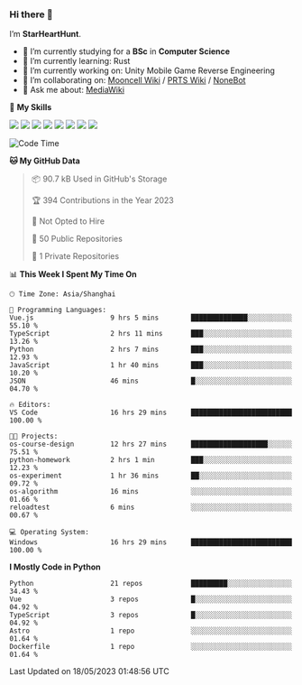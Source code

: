 ### Hi there 👋

I’m **StarHeartHunt**.

- 🏫 I’m currently studying for a **BSc** in **Computer Science**
- 🌱 I’m currently learning: Rust
- 🔭 I’m currently working on: Unity Mobile Game Reverse Engineering
- 👯 I’m collaborating on: [Mooncell Wiki](https://fgo.wiki/) / [PRTS Wiki](http://prts.wiki/) / [NoneBot](https://github.com/nonebot)
- 💬 Ask me about: [MediaWiki](https://www.mediawiki.org)

🌟 **My Skills**

![](https://img.shields.io/badge/-Python-3e74a2?style=flat-square&logo=Python&logoColor=fff)
![](https://img.shields.io/badge/-Node.js-339933?style=flat-square&logo=node.js&logoColor=fff)
![](https://img.shields.io/badge/-Vue-4fc08d?style=flat-square&logo=vue.js&logoColor=fff)
![](https://img.shields.io/badge/-React-2d98ce?style=flat-square&logo=React&logoColor=fff)
![](https://img.shields.io/badge/-TypeScript-3178C6?style=flat-square&logo=TypeScript&logoColor=fff)
![](https://img.shields.io/badge/-Docker-2496ED?style=flat-square&logo=Docker&logoColor=fff)
![](https://img.shields.io/badge/-Linux-000000?style=flat-square&logo=Linux&logoColor=fff)
![](https://img.shields.io/badge/-Dotnet-512bd4?style=flat-square&logo=.net&logoColor=fff)

<!--START_SECTION:waka-->
![Code Time](http://img.shields.io/badge/Code%20Time-494%20hrs%2057%20mins-blue)

**🐱 My GitHub Data** 

> 📦 90.7 kB Used in GitHub's Storage 
 > 
> 🏆 394 Contributions in the Year 2023
 > 
> 🚫 Not Opted to Hire
 > 
> 📜 50 Public Repositories 
 > 
> 🔑 1 Private Repositories 
 > 
📊 **This Week I Spent My Time On** 

```text
🕑︎ Time Zone: Asia/Shanghai

💬 Programming Languages: 
Vue.js                   9 hrs 5 mins        ██████████████░░░░░░░░░░░   55.10 % 
TypeScript               2 hrs 11 mins       ███░░░░░░░░░░░░░░░░░░░░░░   13.26 % 
Python                   2 hrs 7 mins        ███░░░░░░░░░░░░░░░░░░░░░░   12.93 % 
JavaScript               1 hr 40 mins        ███░░░░░░░░░░░░░░░░░░░░░░   10.20 % 
JSON                     46 mins             █░░░░░░░░░░░░░░░░░░░░░░░░   04.70 % 

🔥 Editors: 
VS Code                  16 hrs 29 mins      █████████████████████████   100.00 % 

🐱‍💻 Projects: 
os-course-design         12 hrs 27 mins      ███████████████████░░░░░░   75.51 % 
python-homework          2 hrs 1 min         ███░░░░░░░░░░░░░░░░░░░░░░   12.23 % 
os-experiment            1 hr 36 mins        ██░░░░░░░░░░░░░░░░░░░░░░░   09.72 % 
os-algorithm             16 mins             ░░░░░░░░░░░░░░░░░░░░░░░░░   01.66 % 
reloadtest               6 mins              ░░░░░░░░░░░░░░░░░░░░░░░░░   00.67 % 

💻 Operating System: 
Windows                  16 hrs 29 mins      █████████████████████████   100.00 % 
```

**I Mostly Code in Python** 

```text
Python                   21 repos            █████████░░░░░░░░░░░░░░░░   34.43 % 
Vue                      3 repos             █░░░░░░░░░░░░░░░░░░░░░░░░   04.92 % 
TypeScript               3 repos             █░░░░░░░░░░░░░░░░░░░░░░░░   04.92 % 
Astro                    1 repo              ░░░░░░░░░░░░░░░░░░░░░░░░░   01.64 % 
Dockerfile               1 repo              ░░░░░░░░░░░░░░░░░░░░░░░░░   01.64 % 
```




 Last Updated on 18/05/2023 01:48:56 UTC
<!--END_SECTION:waka-->
